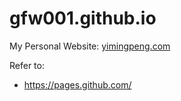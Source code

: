 # gfw001.github.io
My Personal Website: [yimingpeng.com](http://yimingpeng.com/)

Refer to:
- https://pages.github.com/
